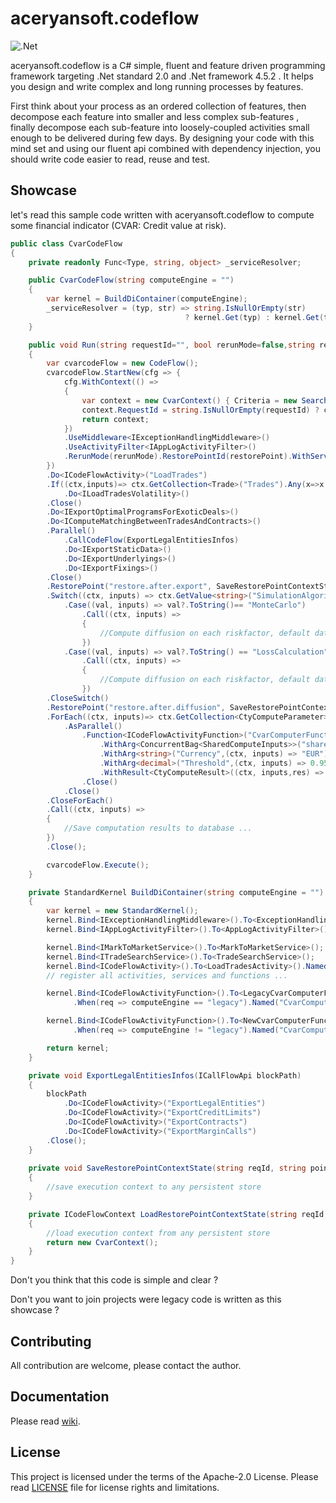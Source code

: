 # aceryansoft.codeflow
![.Net](https://github.com/aceryan-consulting/aceryansoft.codeflow/workflows/.NET/badge.svg)

aceryansoft.codeflow is a C# simple, fluent and feature driven programming framework targeting .Net standard 2.0 and .Net framework 4.5.2 .
It helps you design and write complex and long running processes by features. 

First think about your process as an ordered collection of features, then decompose each feature into smaller and less complex sub-features 
, finally decompose each sub-feature into loosely-coupled activities small enough to be delivered during few days.
By designing your code with this mind set and using our fluent api combined with dependency injection, you should write code easier to read, reuse and test. 

## Showcase
let's read this sample code written with aceryansoft.codeflow to compute some financial indicator (CVAR: Credit value at risk).
 
```c#
public class CvarCodeFlow
{
	private readonly Func<Type, string, object> _serviceResolver;

	public CvarCodeFlow(string computeEngine = "")
	{
		var kernel = BuildDiContainer(computeEngine);
		_serviceResolver = (typ, str) => string.IsNullOrEmpty(str) 
									   ? kernel.Get(typ) : kernel.Get(typ, str);
	}

	public void Run(string requestId="", bool rerunMode=false,string restorePoint="")
	{            
		var cvarcodeFlow = new CodeFlow();
		cvarcodeFlow.StartNew(cfg => {
			cfg.WithContext(() =>
			{
				var context = new CvarContext() { Criteria = new SearchCriteria() { Filter = "otc trades" } };
				context.RequestId = string.IsNullOrEmpty(requestId) ? context.RequestId : requestId;
				return context;
			})
			.UseMiddleware<IExceptionHandlingMiddleware>()
			.UseActivityFilter<IAppLogActivityFilter>()
			.RerunMode(rerunMode).RestorePointId(restorePoint).WithServiceResolver(_serviceResolver);
		})
		.Do<ICodeFlowActivity>("LoadTrades")
		.If((ctx,inputs)=> ctx.GetCollection<Trade>("Trades").Any(x=>x.IsOption))
			.Do<ILoadTradesVolatility>()
		.Close()
		.Do<IExportOptimalProgramsForExoticDeals>()
		.Do<IComputeMatchingBetweenTradesAndContracts>()
		.Parallel()
			.CallCodeFlow(ExportLegalEntitiesInfos)
			.Do<IExportStaticData>()
			.Do<IExportUnderlyings>()
			.Do<IExportFixings>()
		.Close()
		.RestorePoint("restore.after.export", SaveRestorePointContextState, LoadRestorePointContextState)
		.Switch((ctx, inputs) => ctx.GetValue<string>("SimulationAlgorithm"))
			.Case((val, inputs) => val?.ToString()== "MonteCarlo")
				.Call((ctx, inputs) =>
				{
					//Compute diffusion on each riskfactor, default date, scenario with MonteCarlo algorithm
				})
			.Case((val, inputs) => val?.ToString() == "LossCalculation")
				.Call((ctx, inputs) =>
				{
					//Compute diffusion on each riskfactor, default date, scenario with LossCalculation algorithm
				})
		.CloseSwitch()
		.RestorePoint("restore.after.diffusion", SaveRestorePointContextState, LoadRestorePointContextState)
		.ForEach((ctx, inputs)=> ctx.GetCollection<CtyComputeParameter>("CtyComputeParameter").OfType<object>().ToList(),packetSize:10)
			.AsParallel()
				.Function<ICodeFlowActivityFunction>("CvarComputerFunction")
					.WithArg<ConcurrentBag<SharedComputeInputs>>("shareinputs",(ctx, inputs) => ctx.As<CvarContext>().SharedInputs)
					.WithArg<string>("Currency",(ctx, inputs) => "EUR")
					.WithArg<decimal>("Threshold",(ctx, inputs) => 0.95M)
					.WithResult<CtyComputeResult>((ctx, inputs,res) => ctx.GetCollection<CtyComputeResult>("CtyResults").Add(res))
				.Close()
			.Close()
		.CloseForEach()
		.Call((ctx, inputs) =>
		{
			//Save computation results to database ... 
		})
		.Close();

		cvarcodeFlow.Execute(); 
	}

	private StandardKernel BuildDiContainer(string computeEngine = "")
	{
		var kernel = new StandardKernel();
		kernel.Bind<IExceptionHandlingMiddleware>().To<ExceptionHandlingMiddleware>();
		kernel.Bind<IAppLogActivityFilter>().To<AppLogActivityFilter>();

		kernel.Bind<IMarkToMarketService>().To<MarkToMarketService>();
		kernel.Bind<ITradeSearchService>().To<TradeSearchService>();
		kernel.Bind<ICodeFlowActivity>().To<LoadTradesActivity>().Named("LoadTrades");
		// register all activities, services and functions ... 

		kernel.Bind<ICodeFlowActivityFunction>().To<LegacyCvarComputerFunction>()
			  .When(req => computeEngine == "legacy").Named("CvarComputerFunction");

		kernel.Bind<ICodeFlowActivityFunction>().To<NewCvarComputerFunction>()
			  .When(req => computeEngine != "legacy").Named("CvarComputerFunction");

		return kernel;
	}

	private void ExportLegalEntitiesInfos(ICallFlowApi blockPath)
	{
		blockPath
			.Do<ICodeFlowActivity>("ExportLegalEntities")
			.Do<ICodeFlowActivity>("ExportCreditLimits")
			.Do<ICodeFlowActivity>("ExportContracts")
			.Do<ICodeFlowActivity>("ExportMarginCalls")
		.Close();
	}
	
	private void SaveRestorePointContextState(string reqId, string pointId, object[] inputs, ICodeFlowContext ctx)
	{ 
		//save execution context to any persistent store
	}

	private ICodeFlowContext LoadRestorePointContextState(string reqId, string pointId)
	{
		//load execution context from any persistent store
		return new CvarContext();
	}      
}

```

Don't you think that this code is simple and clear ? 

Don't you want to join projects were legacy code is written as this showcase ? 


## Contributing
All contribution are welcome, please contact the author.

## Documentation
Please read [wiki](https://github.com/aceryan-consulting/aceryansoft.codeflow/wiki).

## License
This project is licensed under the terms of the Apache-2.0 License. 
Please read [LICENSE](LICENSE.md) file for license rights and limitations.
 
